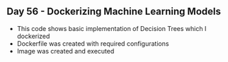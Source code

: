 ## Day 56 - Dockerizing Machine Learning Models

- This code shows basic implementation of Decision Trees which I dockerized
- Dockerfile was created with required configurations
- Image was created and executed